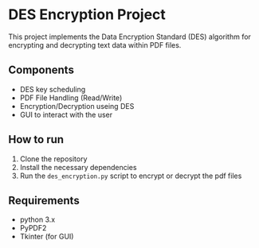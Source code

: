 # DES Encryption Project

This project implements the Data Encryption Standard (DES) algorithm for encrypting and decrypting text data within PDF files.

## Components	
- DES key scheduling
- PDF File Handling (Read/Write)
- Encryption/Decryption useing DES
- GUI to interact with the user

## How to run

1. Clone the repository
2. Install the necessary dependencies
3. Run the `des_encryption.py` script to encrypt or decrypt the pdf files


## Requirements
- python 3.x
- PyPDF2
- Tkinter (for GUI)
 



